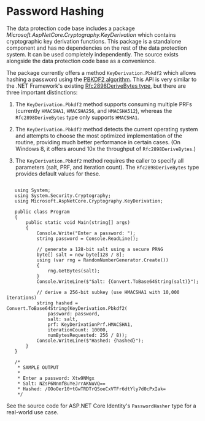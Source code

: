﻿---
uid: security/data-protection/consumer-apis/password-hashing
---
# Password Hashing

The data protection code base includes a package *Microsoft.AspNetCore.Cryptography.KeyDerivation* which contains cryptographic key derivation functions. This package is a standalone component and has no dependencies on the rest of the data protection system. It can be used completely independently. The source exists alongside the data protection code base as a convenience.

The package currently offers a method `KeyDerivation.Pbkdf2` which allows hashing a password using the [PBKDF2 algorithm](https://tools.ietf.org/html/rfc2898#section-5.2). This API is very similar to the .NET Framework's existing [Rfc2898DeriveBytes type](https://msdn.microsoft.com/en-us/library/System.Security.Cryptography.Rfc2898DeriveBytes(v=vs.110).aspx), but there are three important distinctions:

1. The `KeyDerivation.Pbkdf2` method supports consuming multiple PRFs (currently `HMACSHA1`, `HMACSHA256`, and `HMACSHA512`), whereas the `Rfc2898DeriveBytes` type only supports `HMACSHA1`.

2. The `KeyDerivation.Pbkdf2` method detects the current operating system and attempts to choose the most optimized implementation of the routine, providing much better performance in certain cases. (On Windows 8, it offers around 10x the throughput of `Rfc2898DeriveBytes`.)

3. The `KeyDerivation.Pbkdf2` method requires the caller to specify all parameters (salt, PRF, and iteration count). The `Rfc2898DeriveBytes` type provides default values for these.

<!-- literal_block {"xml:space": "preserve", "backrefs": [], "source": "/Users/shirhatti/docs/Docs/aspnet/security/data-protection/consumer-apis/password-hashing/samples/passwordhasher.cs", "ids": [], "dupnames": [], "names": [], "classes": [], "linenos": false, "language": "none", "highlight_args": {"linenostart": 1}} -->

````none

   using System;
   using System.Security.Cryptography;
   using Microsoft.AspNetCore.Cryptography.KeyDerivation;
    
   public class Program
   {
       public static void Main(string[] args)
       {
           Console.Write("Enter a password: ");
           string password = Console.ReadLine();
    
           // generate a 128-bit salt using a secure PRNG
           byte[] salt = new byte[128 / 8];
           using (var rng = RandomNumberGenerator.Create())
           {
               rng.GetBytes(salt);
           }
           Console.WriteLine($"Salt: {Convert.ToBase64String(salt)}");
    
           // derive a 256-bit subkey (use HMACSHA1 with 10,000 iterations)
           string hashed = Convert.ToBase64String(KeyDerivation.Pbkdf2(
               password: password,
               salt: salt,
               prf: KeyDerivationPrf.HMACSHA1,
               iterationCount: 10000,
               numBytesRequested: 256 / 8));
           Console.WriteLine($"Hashed: {hashed}");
       }
   }
    
   /*
    * SAMPLE OUTPUT
    *
    * Enter a password: Xtw9NMgx
    * Salt: NZsP6NnmfBuYeJrrAKNuVQ==
    * Hashed: /OOoOer10+tGwTRDTrQSoeCxVTFr6dtYly7d0cPxIak=
    */
   ````

See the source code for ASP.NET Core Identity's `PasswordHasher` type for a real-world use case.
